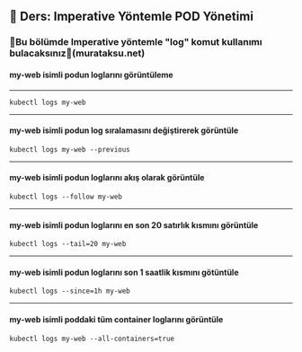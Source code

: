 ## 🧑 Ders: Imperative Yöntemle POD Yönetimi

### 📗Bu bölümde Imperative yöntemle "log" komut kullanımı bulacaksınız📗(murataksu.net)

#### my-web isimli podun loglarını görüntüleme
***
```
kubectl logs my-web
```
***
#### my-web isimli podun log sıralamasını değiştirerek görüntüle
```
kubectl logs my-web --previous
```
***
#### my-web isimli podun loglarını akış olarak görüntüle
```
kubectl logs --follow my-web
```
***
#### my-web isimli podun loglarını en son 20 satırlık kısmını görüntüle
```
kubectl logs --tail=20 my-web
```
***
#### my-web isimli podun loglarını son 1 saatlik kısmını götüntüle
```
kubectl logs --since=1h my-web
```
***
#### my-web isimli poddaki tüm container loglarını görüntüle
```
kubectl logs my-web --all-containers=true
```
